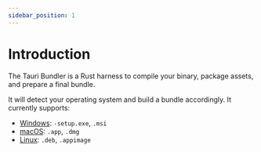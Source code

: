 ```yaml
---
sidebar_position: 1
---
```


# Introduction

The Tauri Bundler is a Rust harness to compile your binary, package assets, and prepare a final bundle.

It will detect your operating system and build a bundle accordingly. It currently supports:

- [Windows](./windows.md): `-setup.exe`, `.msi`
- [macOS](./macos.md): `.app`, `.dmg`
- [Linux](./linux.md): `.deb`, `.appimage`
